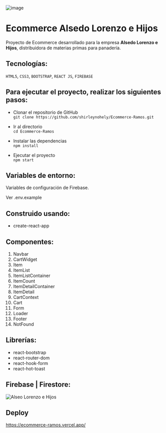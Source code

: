 
![image](https://user-images.githubusercontent.com/62706631/177066895-3b8140f2-2414-45bd-950d-b6ccb9829ba5.png)

# Ecommerce Alsedo Lorenzo e Hijos 

Proyecto de Ecommerce desarrollado para la empresa <b>Alsedo Lorenzo e Hijos</b>, distribuidora de materias primas para panadería.

## Tecnologías:
`HTML5`, `CSS3`, `BOOTSTRAP`, `REACT JS`, `FIREBASE`

## Para ejecutar el proyecto, realizar los siguientes pasos:

- Clonar el repositorio de GitHub </br>
  ```git clone https://github.com/shirleynohely/Ecommerce-Ramos.git```
  
- Ir al directorio </br>
  ```cd Ecommerce-Ramos```
 
- Instalar las dependencias</br>
  ```npm install```

- Ejecutar el proyecto</br>
  ```npm start```

## Variables de entorno:

Variables de configuración de Firebase.

Ver .env.example

## Construido usando:
<ul>
<li>create-react-app</li>
</ul>

## Componentes: </br>
<ol>
<li>Navbar</li>
<li>CartWidget</li>
<li>Item</li>
<li>ItemList</li>
<li>ItemListContainer</li>
<li>ItemCount</li>
<li>ItemDetailContainer</li>
<li>ItemDetail</li>
<li>CartContext</li>
<li>Cart</li>
<li>Form</li>
<li>Loader</li>
<li>Footer</li>
<li>NotFound</li>
</ol>

## Librerías: </br>
<ul>
<li>react-bootstrap</li>
<li>react-router-dom</li>
<li>react-hook-form</li>
<li>react-hot-toast</li>
</ul>

## Firebase | Firestore: </br>

![Alseo Lorenzo e Hijos](https://user-images.githubusercontent.com/62706631/171514727-3a60f523-6535-49aa-b310-736b9fec0a42.gif)


## Deploy

https://ecommerce-ramos.vercel.app/
